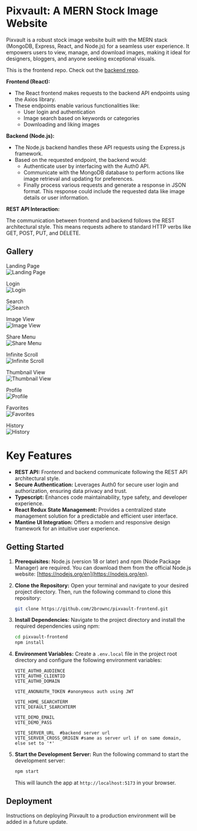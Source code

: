 # Pixvault: A MERN Stock Image Website

Pixvault is a robust stock image website built with the MERN stack (MongoDB, Express, React, and Node.js) for a seamless user experience. It empowers users to view, manage, and download images, making it ideal for designers, bloggers, and anyone seeking exceptional visuals.

This is the frontend repo. Check out the [backend repo](https://github.com/2brownc/pixvault-backend).

**Frontend (React):**

- The React frontend makes requests to the backend API endpoints using the Axios library.
- These endpoints enable various functionalities like:
  - User login and authentication
  - Image search based on keywords or categories
  - Downloading and liking images

**Backend (Node.js):**

- The Node.js backend handles these API requests using the Express.js framework.
- Based on the requested endpoint, the backend would:
  - Authenticate user by interfacing with the Auth0 API.
  - Communicate with the MongoDB database to perform actions like image retrieval and updating for preferences.
  - Finally process various requests and generate a response in JSON format. This response could include the requested data like image details or user information.

**REST API Interaction:**

The communication between frontend and backend follows the REST architectural style. This means requests adhere to standard HTTP verbs like GET, POST, PUT, and DELETE.

## Gallery

Landing Page  
![Landing Page](screenshots/pv.home.png)

Login  
![Login](screenshots/pv.login.png)

Search  
![Search](screenshots/pv.search.png)

Image View  
![Image View](screenshots/pv.image.view.png)

Share Menu  
![Share Menu](screenshots/pv.share.menu.png)

Infinite Scroll  
![Infinite Scroll](screenshots/pv.infinite.scroll.png)

Thumbnail View  
![Thumbnail View](screenshots/pv.thumbnail.view.png)

Profile  
![Profile](screenshots/pv.profile.png)

Favorites  
![Favorites](screenshots/pv.favorites.png)

History  
![History](screenshots/pv.history.png)

# Key Features

- **REST API:** Frontend and backend communicate following the REST API architectural style.
- **Secure Authentication:** Leverages Auth0 for secure user login and authorization, ensuring data privacy and trust.
- **Typescript:** Enhances code maintainability, type safety, and developer experience.
- **React Redux State Management:** Provides a centralized state management solution for a predictable and efficient user interface.
- **Mantine UI Integration:** Offers a modern and responsive design framework for an intuitive user experience.

## Getting Started

1. **Prerequisites:** Node.js (version 18 or later) and npm (Node Package Manager) are required. You can download them from the official Node.js website: [https://nodejs.org/en](https://nodejs.org/en).
2. **Clone the Repository:** Open your terminal and navigate to your desired project directory. Then, run the following command to clone this repository:

   ```bash
   git clone https://github.com/2brownc/pixvault-frontend.git
   ```

3. **Install Dependencies:** Navigate to the project directory and install the required dependencies using npm:

   ```bash
   cd pixvault-frontend
   npm install
   ```

4. **Environment Variables:** Create a `.env.local` file in the project root directory and configure the following environment variables:

   ```
   VITE_AUTH0_AUDIENCE
   VITE_AUTH0_CLIENTID
   VITE_AUTH0_DOMAIN

   VITE_ANONAUTH_TOKEN #anonymous auth using JWT

   VITE_HOME_SEARCHTERM
   VITE_DEFAULT_SEARCHTERM

   VITE_DEMO_EMAIL
   VITE_DEMO_PASS

   VITE_SERVER_URL  #backend server url
   VITE_SERVER_CROSS_ORIGIN #same as server url if on same domain, else set to '*'
   ```

5. **Start the Development Server:** Run the following command to start the development server:

   ```bash
   npm start
   ```

   This will launch the app at `http://localhost:5173` in your browser.

## Deployment

Instructions on deploying Pixvault to a production environment will be added in a future update.
